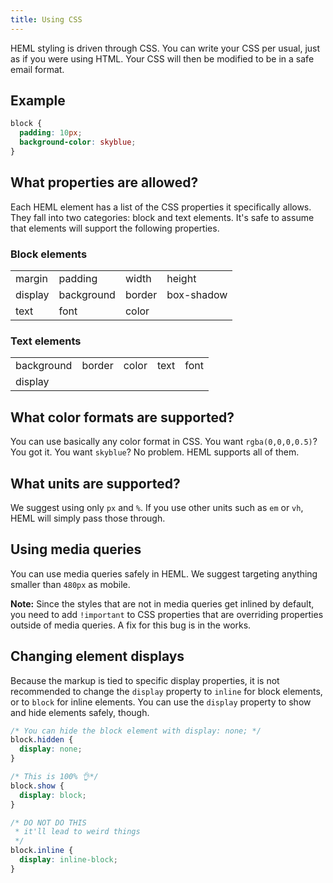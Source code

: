 ```yaml
---
title: Using CSS
---
```


HEML styling is driven through CSS. You can write your CSS per usual, just as if you were using HTML. Your CSS will then be modified to be in a safe email format.

## Example

```css
block {
  padding: 10px;
  background-color: skyblue;
}
```

## What properties are allowed?

Each HEML element has a list of the CSS properties it specifically allows. They fall into two categories: block and text elements. It's safe to assume that elements will support the following properties. 

### Block elements

<div class="fixed-table bordered-table">

| | | | |
| --- | --- | --- | --- |
| margin | padding | width  | height |
| display | background | border | box-shadow |
| text | font | color | |

</div>

### Text elements

<div class="fixed-table bordered-table">

| | | | | |
| --- | --- | --- | --- | --- |
| background | border | color | text | font |
| display | | | |

</div>

## What color formats are supported?

You can use basically any color format in CSS. You want `rgba(0,0,0,0.5)`? You got it. You want `skyblue`? No problem. HEML supports all of them.

## What units are supported?

We suggest using only `px` and `%`. If you use other units such as `em` or `vh`, HEML will simply pass those through.

## Using media queries

You can use media queries safely in HEML. We suggest targeting anything smaller than `480px` as mobile.

**Note:** Since the styles that are not in media queries get inlined by default, you need to add `!important` to CSS properties that are overriding properties outside of media queries. A fix for this bug is in the works.

## Changing element displays

Because the markup is tied to specific display properties, it is not recommended to change the `display` property to `inline` for block elements, or to `block` for inline elements. You can use the `display` property to show and hide elements safely, though.

```css
/* You can hide the block element with display: none; */
block.hidden {
  display: none;
}

/* This is 100% 👌*/
block.show {
  display: block;
}

/* DO NOT DO THIS
 * it'll lead to weird things
 */
block.inline {
  display: inline-block;
}
```
